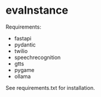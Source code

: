 # evaInstance

Requirements:
- fastapi
- pydantic
- twilio
- speechrecognition
- gtts
- pygame
- ollama

See requirements.txt for installation.

